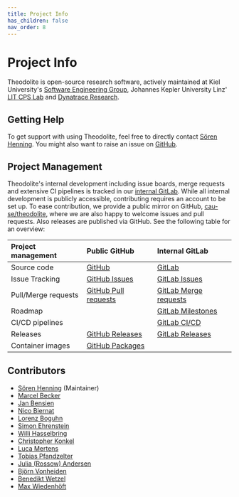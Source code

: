 ```yaml
---
title: Project Info
has_children: false
nav_order: 8
---
```


# Project Info

Theodolite is open-source research software, actively maintained at Kiel University's [Software Engineering Group](https://www.se.informatik.uni-kiel.de), Johannes Kepler University Linz' [LIT CPS Lab](https://www.jku.at/en/lit-cyber-physical-systems-lab/) and [Dynatrace Research](https://www.dynatrace.com/engineering/research/).

## Getting Help

To get support with using Theodolite, feel free to directly contact [Sören Henning](https://www.dynatrace.com/engineering/persons/soeren-henning/).
You might also want to raise an issue on [GitHub](http://github.com/cau-se/theodolite).

## Project Management

Theodolite's internal development including issue boards, merge requests and extensive CI pipelines is tracked in our [internal GitLab](https://git.se.informatik.uni-kiel.de/she/theodolite).
While all internal development is publicly accessible, contributing requires an account to be set up.
To ease contribution, we provide a public mirror on GitHub, [cau-se/theodolite](http://github.com/cau-se/theodolite), where we are also happy to welcome issues and pull requests.
Also releases are published via GitHub. See the following table for an overview:

| Project management | Public GitHub | Internal GitLab |
|:---|:---|:---|
| Source code | [GitHub](https://github.com/cau-se/theodolite) | [GitLab](https://git.se.informatik.uni-kiel.de/she/theodolite) |
| Issue Tracking | [GitHub Issues](https://github.com/cau-se/theodolite/issues) | [GitLab Issues](https://git.se.informatik.uni-kiel.de/she/theodolite/-/issues) |
| Pull/Merge requests | [GitHub Pull requests](https://github.com/cau-se/theodolite/pulls) | [GitLab Merge requests](https://git.se.informatik.uni-kiel.de/she/theodolite/-/merge_requests) | 
| Roadmap | | [GitLab Milestones](https://git.se.informatik.uni-kiel.de/she/theodolite/-/milestones) | 
| CI/CD pipelines | | [GitLab CI/CD](https://git.se.informatik.uni-kiel.de/she/theodolite/-/pipelines) | 
| Releases   | [GitHub Releases](https://github.com/cau-se/theodolite/releases) | [GitLab Releases](https://git.se.informatik.uni-kiel.de/she/theodolite/-/releases) | 
| Container images | [GitHub Packages](https://github.com/orgs/cau-se/packages?repo_name=theodolite) | |

## Contributors

* [Sören Henning](https://www.dynatrace.com/engineering/persons/soeren-henning/) (Maintainer)
* [Marcel Becker](https://www.linkedin.com/in/marcel-becker-11b39b246)
* [Jan Bensien](https://oceanrep.geomar.de/id/eprint/52342/)
* [Nico Biernat](https://github.com/NicoBiernat)
* [Lorenz Boguhn](https://github.com/lorenzboguhn)
* [Simon Ehrenstein](https://github.com/sehrenstein)
* [Willi Hasselbring](https://www.se.informatik.uni-kiel.de/en/team/prof.-dr.-wilhelm-willi-hasselbring)
* [Christopher Konkel](https://github.com/ChristopherKonkel)
* [Luca Mertens](https://www.linkedin.com/in/luca-mertens-35a932201)
* [Tobias Pfandzelter](https://pfandzelter.com/)
* [Julia (Rossow) Andersen](https://www.linkedin.com/in/andersen-julia/)
* [Björn Vonheiden](https://github.com/bvonheid)
* [Benedikt Wetzel](https://github.com/benediktwetzel)
* [Max Wiedenhöft](https://www.linkedin.com/in/maxwiedenhoeft/)
